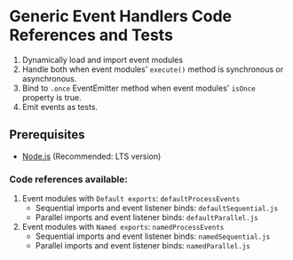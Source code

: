 # Generic Event Handlers Code References and Tests
1. Dynamically load and import event modules
2. Handle both when event modules' `execute()` method is synchronous or asynchronous.
3. Bind to `.once` EventEmitter method when event modules' `isOnce` property is true.
4. Emit events as tests.

## Prerequisites
- [Node.js](https://nodejs.org/en) (Recommended: LTS version)

### Code references available:
1. Event modules with `Default exports`: `defaultProcessEvents`
    - Sequential imports and event listener binds: `defaultSequential.js`
    - Parallel imports and event listener binds: `defaultParallel.js`
2. Event modules with `Named exports`: `namedProcessEvents`
    - Sequential imports and event listener binds: `namedSequential.js`
    - Parallel imports and event listener binds: `namedParallel.js`
